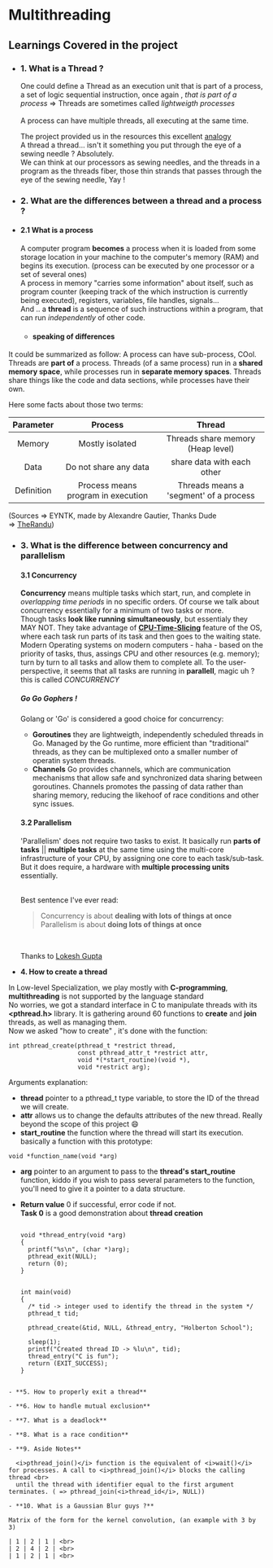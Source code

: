 # **Multithreading**

## **Learnings Covered in the project**

- ### **1. What is a Thread ?**

  One could define a Thread as an execution unit that is part of a process, a set of logic sequential instruction, once again , <i>that is part of a process</i> => Threads are sometimes called <i>lightweigth processes</i><br>
  <br>
  A process can have multiple threads, all executing at the same time.

  The project provided us in the resources this excellent [analogy](https://randu.org/tutorials/threads/#what) <br>
  A thread a thread... isn't it something you put through the eye of a sewing needle ? Absolutely. <br>
  We can think at our processors as sewing needles, and the threads in a program as the threads fiber, those thin strands that passes through the eye of the sewing needle, Yay !

- ### **2. What are the differences between a thread and a process ?**

- #### **2.1 What is a process**

  A computer program **becomes** a process when it is loaded from some storage location in your machine to the computer's memory (RAM) and begins its execution. (process can be executed by one processor or a set of several ones) <br>
  A process in memory "carries some information" about itself, such as program counter (keeping track of the which instruction is currently being executed), registers, variables, file handles, signals... <br>
  And .. a **thread** is a sequence of such instructions within a program, that can run <i>independently</i> of other code.

  - #### **speaking of differences**

It could be summarized as follow: A process can have sub-process, COol. Threads are **part of** a process. Threads (of a same process) run in a **shared memory space**, while processes run in **separate memory spaces**. Threads share things like the code and data sections, while processes have their own.

Here some facts about those two terms:

| Parameter  |              Process               |                 Thread                 |
| :--------: | :--------------------------------: | :------------------------------------: |
|   Memory   |          Mostly isolated           |   Threads share memory (Heap level)    |
|    Data    |       Do not share any data        |       share data with each other       |
| Definition | Process means program in execution | Threads means a 'segment' of a process |

(Sources => EYNTK, made by Alexandre Gautier, Thanks Dude <br>
=> [TheRandu](https://randu.org/tutorials/threads))

- ### **3. What is the difference between concurrency and parallelism**

  #### **3.1 Concurrency**

  **Concurrency** means multiple tasks which start, run, and complete in <i>overlapping time periods</i> in no specific orders. Of course we talk about concurrency essentially for a minimum of two tasks or more. <br>
  Though tasks **look like running simultaneously**, but essentialy they MAY NOT. They take advantage of <a href="https://cpu.land/slice-dat-time">**CPU-Time-Slicing**</a> feature of the OS, where each task run parts of its task and then goes to the waiting state. <br>
  Modern Operating systems on modern computers - haha - based on the priority of tasks, thus, assings CPU and other resources (e.g. memory); turn by turn to all tasks and allow them to complete all. To the user-perspective, it seems that all tasks are running in **parallell**, magic uh ? this is called <i><bold>CONCURRENCY</bold></i>

  ##### **Go Go Gophers !**

  Golang or 'Go' is considered a good choice for concurrency:

  - **Goroutines** they are lightweigth, independently scheduled threads in Go. Managed by the Go runtime, more efficient than "traditional" threads, as they can be multiplexed onto a smaller number of operatin system threads.
  - **Channels** Go provides channels, which are communication mechanisms that allow safe and synchronized data sharing between goroutines. Channels promotes the passing of data rather than sharing memory, reducing the likehoof of race conditions and other sync issues.

  #### **3.2 Parallelism**

  'Parallelism' does not require two tasks to exist. It basically run **parts of tasks** || **multiple tasks** at the same time using the multi-core infrastructure of your CPU, by assigning one core to each task/sub-task. <br>
  But it does require, a hardware with **multiple processing units** essentially. <br>
  <br>

  Best sentence I've ever read: <br>

  <blockquote>Concurrency is about <strong>dealing with lots of things at once</strong>
  Parallelism is about <strong>doing lots of things at once</strong></blockquote>
  <br>

  Thanks to [Lokesh Gupta](https://howtodoinjava.com/java/multi-threading/concurrency-vs-parallelism/)

- **4. How to create a thread**

In Low-level Specialization, we play mostly with **C-programming**, **multithreading** is not supported by the language standard <br>
No worries, we got a standard interface in C to manipulate threads with its **<pthread.h>** library. It is gathering around 60 functions to **create** and **join** threads, as well as managing them. <br>
Now we asked "how to create" , it's done with the function:

```
int pthread_create(pthread_t *restrict thread,
                   const pthread_attr_t *restrict attr,
                   void *(*start_routine)(void *),
                   void *restrict arg);
```

Arguments explanation:

- **thread** pointer to a pthread_t type variable, to store the ID of the thread we will create.
- **attr** allows us to change the defaults attributes of the new thread. Really beyond the scope of this project :smile:
- **start_routine** the function where the thread will start its execution. basically a function with this prototype:

```
void *function_name(void *arg)
```

- **arg** pointer to an argument to pass to the **thread's start_routine** function, kiddo if you wish to pass several parameters to the function, you'll need to give it a pointer to a data structure.

- **Return value** 0 if successful, error code if not.
  <br>
  **Task 0** is a good demonstration about **thread creation**

  ```

  void *thread_entry(void *arg)
  {
    printf("%s\n", (char *)arg);
    pthread_exit(NULL);
    return (0);
  }


  int main(void)
  {
    /* tid -> integer used to identify the thread in the system */
    pthread_t tid;

    pthread_create(&tid, NULL, &thread_entry, "Holberton School");

    sleep(1);
    printf("Created thread ID -> %lu\n", tid);
    thread_entry("C is fun");
    return (EXIT_SUCCESS);
  }
  ```

```

- **5. How to properly exit a thread**

- **6. How to handle mutual exclusion**

- **7. What is a deadlock**

- **8. What is a race condition**

- **9. Aside Notes**

  <i>pthread_join()</i> function is the equivalent of <i>wait()</i> for processes. A call to <i>pthread_join()</i> blocks the calling thread <br>
  until the thread with identifier equal to the first argument terminates. ( => pthread_join(<i>thread_id</i>, NULL))

- **10. What is a Gaussian Blur guys ?**

Matrix of the form for the kernel convolution, (an example with 3 by 3)

| 1 | 2 | 1 | <br>
| 2 | 4 | 2 | <br>
| 1 | 2 | 1 | <br>
```
